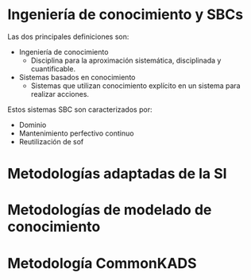 # Ingeniería de conocimiento y SBCs
Las dos principales definiciones son:
- Ingeniería de conocimiento
	- Disciplina para la aproximación sistemática, disciplinada y cuantificable.
- Sistemas basados en conocimiento
	- Sistemas que utilizan conocimiento explícito en un sistema para realizar acciones.

Estos sistemas SBC son caracterizados por:
- Dominio
- Mantenimiento perfectivo continuo
- Reutilización de sof
# Metodologías adaptadas de la SI
# Metodologías de modelado de conocimiento
# Metodología CommonKADS